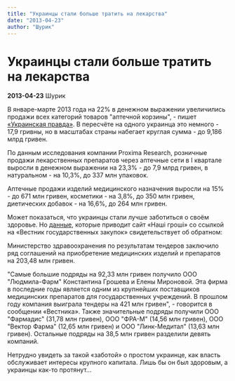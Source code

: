 ```yaml
---
title: "Украинцы стали больше тратить на лекарства"
date: "2013-04-23"
author: "Шурик"
---
```


# Украинцы стали больше тратить на лекарства

**2013-04-23** Шурик

В январе-марте 2013 года на 22% в денежном выражении увеличились продажи всех категорий товаров "аптечной корзины", - пишет [«Украинская правда»](http://www.epravda.com.ua/rus/news/2013/04/23/372436/). В пересчёте на одного украинца это немного - 17,9 гривны, но в масштабах страны набегает круглая сумма - до 9,186 млрд гривен.

По данным исследования компании Proxima Research, розничные продажи лекарственных препаратов через аптечные сети в I квартале выросли в денежном выражении на 23,3% - до 7,9 млрд гривен, в натуральном - на 10,3%, до 337 млн упаковок.

Аптечные продажи изделий медицинского назначения выросли на 15% - до 671 млн гривен, косметики - на 3,8%, до 350 млн гривен, диетических добавок - на 16,6%, до 264 млн гривен.

Может показаться, что украинцы стали лучше заботиться о своём здоровье. Но [данные](http://nashigroshi.org/2013/04/23/bohatyrova-skupylas-likamy-na-203-miljony-po-mynulorichnym-tsinamy/), которые приводит сайт «Наші гроші» со ссылкой на «Вестник государственных закупок» свидетельствует об обратном:

Министерство здравоохранения по результатам тендеров заключило ряд соглашений на приобретение медицинских изделий и препаратов на 203,48 млн гривен.

"Самые большие подряды на 92,33 млн гривен получило ООО "Людмила-Фарм" Константина Грошева и Елены Мироновой. Эта фирма в последние годы является одним из крупнейших поставщиков медицинских препаратов для государственных учреждений. В прошлом году компания выиграла тендеры на 421 млн гривен", - говорится в сообщении «Вестника». Также значительные подряды получили ООО "Фармадис" (31,78 млн гривен), ООО "ФРА-М" (14,56 млн гривен), ООО "Вектор Фарма" (12,65 млн гривен) и ООО "Линк-Медитал" (13,63 млн гривен). Остальные подряды на 38,5 млн гривен разделили девять компаний.

Нетрудно увидеть за такой «заботой» о простом украинце, как власть обслуживает интересы крупного капитала. Лишь бы он был здоровым, а украинцы как-то протянут...